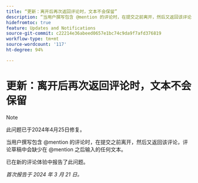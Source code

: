 ```yaml
---
title: “更新：离开后再次返回评论时，文本不会保留”
description: “当用户撰写包含 @mention 的评论时，在提交之前离开，然后又返回该评论，评论草稿中会缺少在 @mention 之后输入的任何文本。”
hidefromtoc: true
feature: Updates and Notifications
source-git-commit: c22214e36abeed0657e1bc74c9da9f7afd376819
workflow-type: tm+mt
source-wordcount: '117'
ht-degree: 94%

---
```



# 更新：离开后再次返回评论时，文本不会保留

>[!NOTE]
>
>此问题已于2024年4月25日修复。

当用户撰写包含 @mention 的评论时，在提交之前离开，然后又返回该评论，评论草稿中会缺少在 @mention 之后输入的任何文本。

已在新的评论体验中报告了此问题。

_首次报告于 2024 年 3 月 21 日。_

